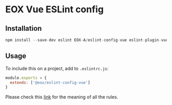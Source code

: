 # EOX Vue ESLint config
## Installation
```js
npm install --save-dev eslint EOX-A/eslint-config-vue eslint-plugin-vue eslint-plugin-import eslint-plugin-modules-newline
```
## Usage
To include this on a project, add to `.eslintrc.js`:
```js
module.exports = {
  extends: ['@eox/eslint-config-vue']
}
```

Please check this [link](https://eslint.org/docs/rules/) for the meaning of all the rules.
